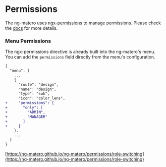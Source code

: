# Permissions

The ng-matero uses [ngx-permissions](https://github.com/AlexKhymenko/ngx-permissions) to manage permissions. Please check the [docs](https://github.com/AlexKhymenko/ngx-permissions/wiki) for more details.

### Menu Permissions

The ngx-permissions directive is already built into the ng-matero's menu. You can add the `permissions` field directly from the menu's configuration.

```diff
{
  "menu": [
    ...
    {
      "route": "design",
      "name": "design",
      "type": "sub",
      "icon": "color_lens",
+     "permissions": {
+       "only": [
+         "ADMIN",
+         "MANAGER"
+       ]
+     }
    },
    ...
  ]
}
```

[https://ng-matero.github.io/ng-matero/permissions/role-switching](https://ng-matero.github.io/ng-matero/permissions/role-switching)
